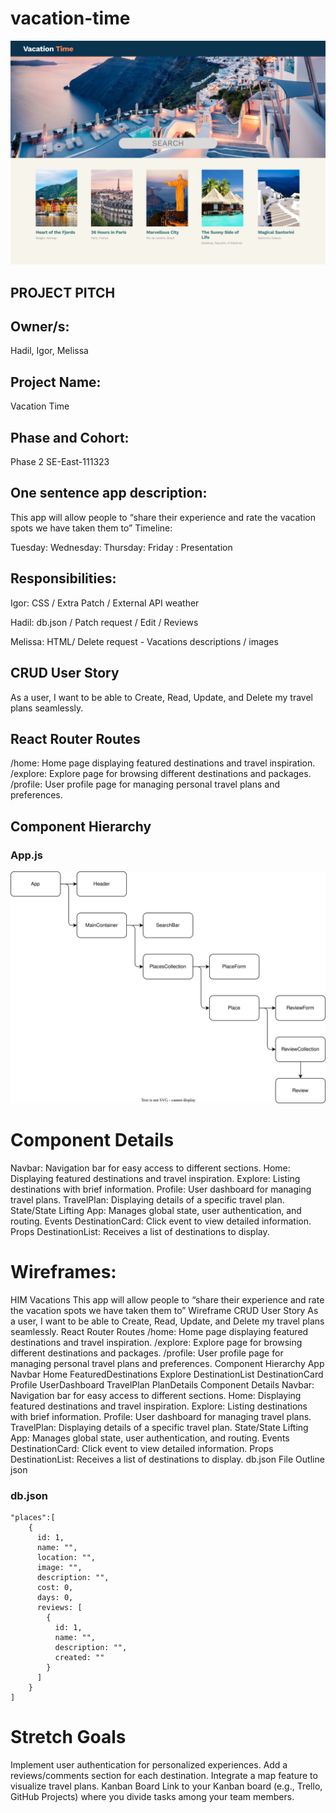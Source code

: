 # vacation-time

![demo](./image.webp)


## PROJECT PITCH


## Owner/s:
Hadil, Igor, Melissa

## Project Name:
Vacation Time  

## Phase and Cohort:
Phase 2 SE-East-111323

## One sentence app description:
This app will allow people to “share their experience and rate the vacation spots we have taken them to”
Timeline:

Tuesday:
Wednesday:
Thursday:
Friday : Presentation

## Responsibilities:


Igor: CSS / Extra Patch / External API weather 

Hadil: db.json / Patch request / Edit / Reviews 

Melissa: HTML/ Delete request - Vacations descriptions / images 

## CRUD User Story
As a user, I want to be able to Create, Read, Update, and Delete my travel plans seamlessly.


## React Router Routes
/home: Home page displaying featured destinations and travel inspiration.
/explore: Explore page for browsing different destinations and packages.
/profile: User profile page for managing personal travel plans and preferences.


## Component Hierarchy

### App.js

<!-- ![demo](./drawio.png) -->
![demo](./diagram.svg) 

# Component Details
Navbar: Navigation bar for easy access to different sections.
Home: Displaying featured destinations and travel inspiration.
Explore: Listing destinations with brief information.
Profile: User dashboard for managing travel plans.
TravelPlan: Displaying details of a specific travel plan.
State/State Lifting
App: Manages global state, user authentication, and routing.
Events
DestinationCard: Click event to view detailed information.
Props
DestinationList: Receives a list of destinations to display.







# Wireframes: 

HIM Vacations 
This app will allow people to “share their experience and rate the vacation spots we have taken them to”
Wireframe
CRUD User Story
As a user, I want to be able to Create, Read, Update, and Delete my travel plans seamlessly.
React Router Routes
/home: Home page displaying featured destinations and travel inspiration.
/explore: Explore page for browsing different destinations and packages.
/profile: User profile page for managing personal travel plans and preferences.
Component Hierarchy
App
Navbar
Home
FeaturedDestinations
Explore
DestinationList
DestinationCard
Profile
UserDashboard
TravelPlan
PlanDetails
Component Details
Navbar: Navigation bar for easy access to different sections.
Home: Displaying featured destinations and travel inspiration.
Explore: Listing destinations with brief information.
Profile: User dashboard for managing travel plans.
TravelPlan: Displaying details of a specific travel plan.
State/State Lifting
App: Manages global state, user authentication, and routing.
Events
DestinationCard: Click event to view detailed information.
Props
DestinationList: Receives a list of destinations to display.
db.json File Outline json


### db.json
```
"plaсes":[
    {
      id: 1,
      name: "",
      location: "",
      image: "",
      description: "",
      cost: 0,
      days: 0,
      reviews: [
        {
          id: 1,
          name: "",
          description: "",
          created: ""
        }
      ]
    }
]
```

# Stretch Goals
Implement user authentication for personalized experiences.
Add a reviews/comments section for each destination.
Integrate a map feature to visualize travel plans.
Kanban Board
Link to your Kanban board (e.g., Trello, GitHub Projects) where you divide tasks among your team members.
